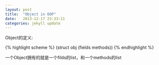 ```yaml
---
layout: post
title:  "Object in OOP"
date:   2013-12-17 23:33:11
categories: jekyll update
---
```


Object的定义:

{% highlight scheme %}
(struct obj (fields methods))
{% endhighlight %}

一个Object拥有的就是一个filds的list，和一个methods的list
